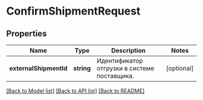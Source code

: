 # ConfirmShipmentRequest

## Properties
Name | Type | Description | Notes
------------ | ------------- | ------------- | -------------
**externalShipmentId** | **string** | Идентификатор отгрузки в системе поставщика. | [optional] 

[[Back to Model list]](../README.md#documentation-for-models) [[Back to API list]](../README.md#documentation-for-api-endpoints) [[Back to README]](../README.md)


